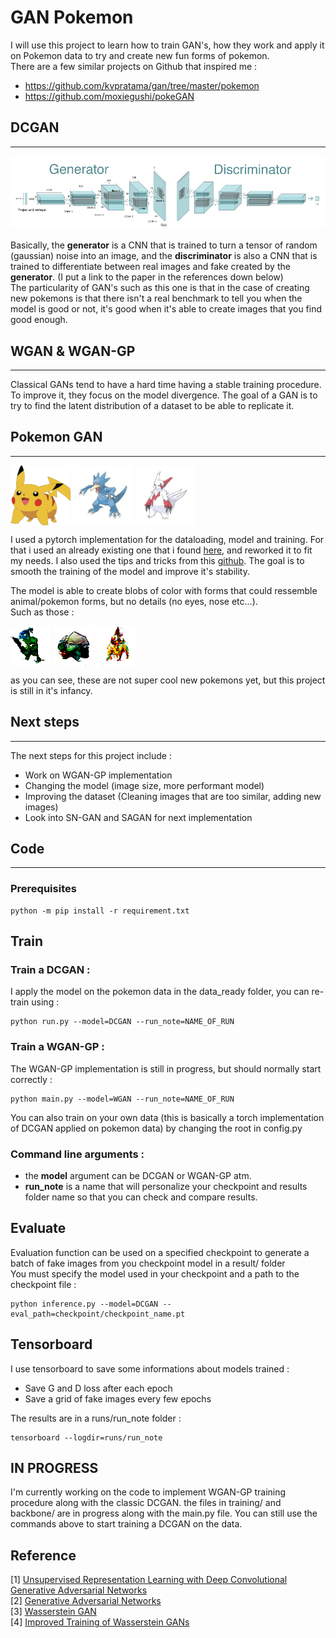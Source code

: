 # GAN Pokemon

I will use this project to learn how to train GAN's, how they work and apply it on Pokemon data to try and create new fun forms of pokemon.  
There are a few similar projects on Github that inspired me :  
- https://github.com/kvpratama/gan/tree/master/pokemon
- https://github.com/moxiegushi/pokeGAN  

## **DCGAN**
<hr />

![DCGAN](imgs/dcgan_model.png) 

Basically, the **generator** is a CNN that is trained to turn a tensor of random (gaussian) noise into an image, and the **discriminator** is also a CNN that is trained to differentiate between real images and fake created by the **generator**. (I put a link to the paper in the references down below)  
The particularity of GAN's such as this one is that in the case of creating new pokemons is that there isn't a real benchmark to tell you when the model is good or not, it's good when it's able to create images that you find good enough. 

## **WGAN & WGAN-GP**
<hr />
Classical GANs tend to have a hard time having a stable training procedure. To improve it, they focus on the model divergence.  
The goal of a GAN is to try to find the latent distribution of a dataset to be able to replicate it.   


## **Pokemon GAN**
<hr />

<a href="url"><img src="imgs/Pkmn_img19.jpg" align="center" height="96" width="96" ></a>
<a href="url"><img src="imgs/Pkmn_img99.jpg" align="center" height="96" width="96" ></a>
<a href="url"><img src="imgs/Pkmn_img453.jpg" align="center" height="96" width="96" ></a>  


I used a pytorch implementation for the dataloading, model and training. For that i used an already existing one that i found [here], and reworked it to fit my needs. 
I also used the tips and tricks from this [github]. The goal is to smooth the training of the model and improve it's stability. 


The model is able to create blobs of color with forms that could ressemble animal/pokemon forms, but no details (no eyes, nose etc...).  
Such as those : 

<a href="url"><img src="imgs/fake1.png" align="center" height="64" width="64" ></a>
<a href="url"><img src="imgs/fake2.png" align="center" height="64" width="64" ></a>
<a href="url"><img src="imgs/fake3.png" align="center" height="64" width="64" ></a>  

as you can see, these are not super cool new pokemons yet, but this project is still in it's infancy.  

[here]: https://pytorch.org/tutorials/beginner/dcgan_faces_tutorial.html
[github]: https://github.com/soumith/ganhacks

## **Next steps**
<hr />
The next steps for this project include :  

* Work on WGAN-GP implementation
* Changing the model (image size, more performant model)
* Improving the dataset (Cleaning images that are too similar, adding new images)
* Look into SN-GAN and SAGAN for next implementation


## **Code**
<hr />

### **Prerequisites**
```
python -m pip install -r requirement.txt
```

## **Train**

### **Train a DCGAN** :
I apply the model on the pokemon data in the data_ready folder, you can re-train using :
```
python run.py --model=DCGAN --run_note=NAME_OF_RUN
```

### **Train a WGAN-GP** :
The WGAN-GP implementation is still in progress, but should normally start correctly :
```
python main.py --model=WGAN --run_note=NAME_OF_RUN
```

You can also train on your own data (this is basically a torch implementation of DCGAN applied on pokemon data) by changing the root in config.py  

### **Command line arguments** :

* the **model** argument can be DCGAN or WGAN-GP atm.
* **run_note** is a name that will personalize your checkpoint and results folder name so that you can check and compare results. 


## **Evaluate**
Evaluation function can be used on a specified checkpoint to generate a batch of fake images from you checkpoint model in a result/ folder  
You must specify the model used in your checkpoint and a path to the checkpoint file :

```
python inference.py --model=DCGAN --eval_path=checkpoint/checkpoint_name.pt
```

## Tensorboard
I use tensorboard to save some informations about models trained : 
* Save G and D loss after each epoch
* Save a grid of fake images every few epochs

The results are in a runs/run_note folder :
```
tensorboard --logdir=runs/run_note 
```
## IN PROGRESS
I'm currently working on the code to implement WGAN-GP training procedure along with the classic DCGAN. the files in training/ and backbone/ are in progress along with the main.py file. 
You can still use the commands above to start training a DCGAN on the data. 

## **Reference**
[1] [Unsupervised Representation Learning with Deep Convolutional Generative Adversarial Networks](https://arxiv.org/abs/1511.06434)  
[2] [Generative Adversarial Networks](https://arxiv.org/abs/1406.2661v1)  
[3] [Wasserstein GAN](https://arxiv.org/abs/1701.07875)  
[4] [Improved Training of Wasserstein GANs](https://arxiv.org/pdf/1704.00028.pdf)
